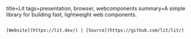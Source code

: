 title=Lit
tags=presentation, browser, webcomponents
summary=A simple library for building fast, lightweight web components.
~~~~~~

[Website](https://lit.dev/) | [Source](https://github.com/lit/lit/)

